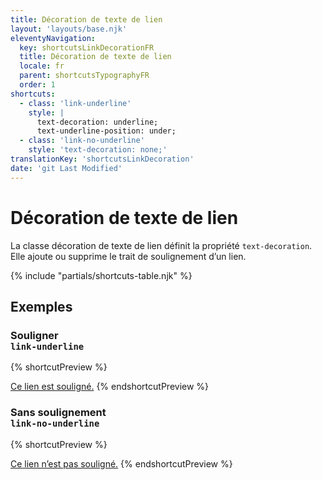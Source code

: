 ```yaml
---
title: Décoration de texte de lien
layout: 'layouts/base.njk'
eleventyNavigation:
  key: shortcutsLinkDecorationFR
  title: Décoration de texte de lien
  locale: fr
  parent: shortcutsTypographyFR
  order: 1
shortcuts:
  - class: 'link-underline'
    style: |
      text-decoration: underline;
      text-underline-position: under;
  - class: 'link-no-underline'
    style: 'text-decoration: none;'
translationKey: 'shortcutsLinkDecoration'
date: 'git Last Modified'
---
```


# Décoration de texte de lien

La classe décoration de texte de lien définit la propriété `text-decoration`. Elle ajoute ou supprime le trait de soulignement d’un lien.

{% include "partials/shortcuts-table.njk" %}

## Exemples

### Souligner<br/>`link-underline`

{% shortcutPreview %}

<a href="#" class="link-underline">Ce lien est souligné.</a>
{% endshortcutPreview %}

### Sans soulignement<br/>`link-no-underline`

{% shortcutPreview %}

<a href="#" class="link-no-underline">Ce lien n’est pas souligné.</a>
{% endshortcutPreview %}
